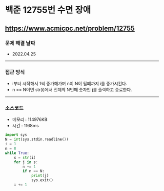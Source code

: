 # 백준 12755번 수면 장애
https://www.acmicpc.net/problem/12755
---

### 문제 해결 날짜
- 2022.04.25
---

### 접근 방식
- i부터 시작해서 1씩 증가해가며 n이 N이 될떄까지 i를 증가시킨다.
- n == N이면 str(i)에서 전체의 N번째 숫자인 j를 출력하고 종료한다.
---

### 소스코드
- 메모리 : 114976KB
- 시간 : 1168ms
```Python
import sys
N = int(sys.stdin.readline())
i = 1
n = 0
while True:
    s = str(i)
    for j in s:
        n += 1
        if n == N:
            print(j)
            sys.exit()
    i += 1
```
